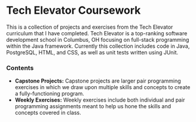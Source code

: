# Tech Elevator Coursework #

This is a collection of projects and exercises from the Tech Elevator curriculum that I have completed. Tech Elevator is a top-ranking software development school in Columbus, OH focusing on full-stack programming within the Java framework. Currently this collection includes code in Java, PostgreSQL, HTML, and CSS, as well as unit tests written using JUnit.

### Contents ###

* **Capstone Projects:** Capstone projects are larger pair programming exercises in which we draw upon multiple skills and concepts to create a fully-functioning program.
* **Weekly Exercises:** Weekly exercises include both individual and pair programming assignments meant to help us hone the skills and concepts covered in class.